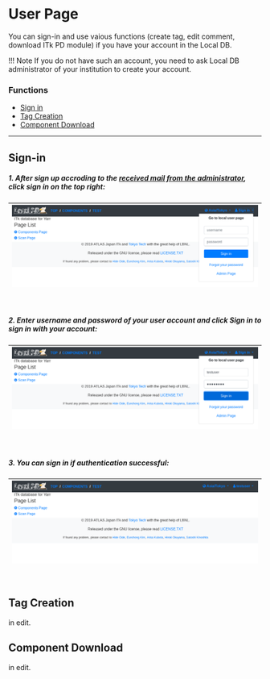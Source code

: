 # User Page

You can sign-in and use vaious functions (create tag, edit comment, download ITk PD module) if you have your account in the Local DB.

!!! Note
    If you do not have such an account, you need to ask Local DB administrator of your institution to create your account.

### Functions

- [Sign in](#sign-in)
- [Tag Creation](#tag-creation)
- [Component Download](#component-download)

---

## Sign-in

##### 1. After sign up accroding to the [received mail from the administrator](admin.md#user-creation), click **sign in** on the top right:

|![Viewer Admin Authenitcation](../images/viewer/user_signin_1.png)|
|:-:|

<br>

##### 2. Enter username and password of your user account and click **Sign in** to sign in with your account:

|![Viewer Admin Authenitcation](../images/viewer/user_signin_2.png)|
|:-:|

<br>

##### 3. You can sign in if authentication successful:

|![Viewer Admin Authenitcation](../images/viewer/user_signin_3.png)|
|:-:|

<br>

## Tag Creation

in edit.

## Component Download

in edit.





